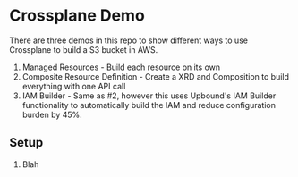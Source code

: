 # Crossplane Demo

There are three demos in this repo to show different ways to use Crossplane to build a S3 bucket in AWS.

1. Managed Resources - Build each resource on its own
2. Composite Resource Definition - Create a XRD and Composition to build everything with one API call
3. IAM Builder - Same as #2, however this uses Upbound's IAM Builder functionality to automatically build the IAM and reduce configuration burden by 45%.

## Setup
1. Blah